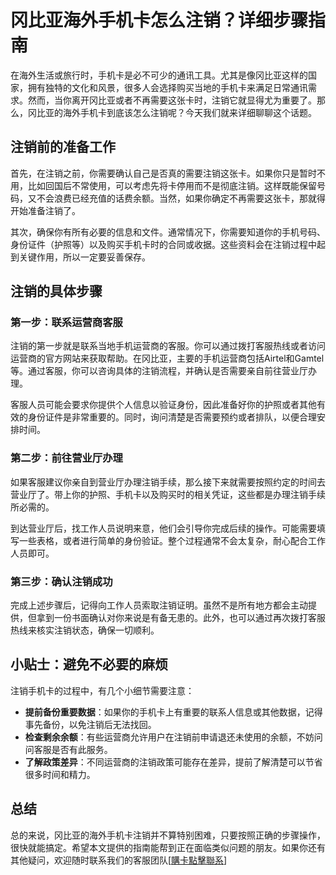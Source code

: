 # 冈比亚海外手机卡怎么注销？详细步骤指南

在海外生活或旅行时，手机卡是必不可少的通讯工具。尤其是像冈比亚这样的国家，拥有独特的文化和风景，很多人会选择购买当地的手机卡来满足日常通讯需求。然而，当你离开冈比亚或者不再需要这张卡时，注销它就显得尤为重要了。那么，冈比亚的海外手机卡到底该怎么注销呢？今天我们就来详细聊聊这个话题。

## 注销前的准备工作

首先，在注销之前，你需要确认自己是否真的需要注销这张卡。如果你只是暂时不用，比如回国后不常使用，可以考虑先将卡停用而不是彻底注销。这样既能保留号码，又不会浪费已经充值的话费余额。当然，如果你确定不再需要这张卡，那就得开始准备注销了。

其次，确保你有所有必要的信息和文件。通常情况下，你需要知道你的手机号码、身份证件（护照等）以及购买手机卡时的合同或收据。这些资料会在注销过程中起到关键作用，所以一定要妥善保存。

## 注销的具体步骤

### 第一步：联系运营商客服

注销的第一步就是联系当地手机运营商的客服。你可以通过拨打客服热线或者访问运营商的官方网站来获取帮助。在冈比亚，主要的手机运营商包括Airtel和Gamtel等。通过客服，你可以咨询具体的注销流程，并确认是否需要亲自前往营业厅办理。

客服人员可能会要求你提供个人信息以验证身份，因此准备好你的护照或者其他有效的身份证件是非常重要的。同时，询问清楚是否需要预约或者排队，以便合理安排时间。

### 第二步：前往营业厅办理

如果客服建议你亲自到营业厅办理注销手续，那么接下来就需要按照约定的时间去营业厅了。带上你的护照、手机卡以及购买时的相关凭证，这些都是办理注销手续所必需的。

到达营业厅后，找工作人员说明来意，他们会引导你完成后续的操作。可能需要填写一些表格，或者进行简单的身份验证。整个过程通常不会太复杂，耐心配合工作人员即可。

### 第三步：确认注销成功

完成上述步骤后，记得向工作人员索取注销证明。虽然不是所有地方都会主动提供，但拿到一份书面确认对你来说是有备无患的。此外，也可以通过再次拨打客服热线来核实注销状态，确保一切顺利。

## 小贴士：避免不必要的麻烦

注销手机卡的过程中，有几个小细节需要注意：

- **提前备份重要数据**：如果你的手机卡上有重要的联系人信息或其他数据，记得事先备份，以免注销后无法找回。
- **检查剩余余额**：有些运营商允许用户在注销前申请退还未使用的余额，不妨问问客服是否有此服务。
- **了解政策差异**：不同运营商的注销政策可能存在差异，提前了解清楚可以节省很多时间和精力。

## 总结

总的来说，冈比亚的海外手机卡注销并不算特别困难，只要按照正确的步骤操作，很快就能搞定。希望本文提供的指南能帮到正在面临类似问题的朋友。如果你还有其他疑问，欢迎随时联系我们的客服团队[[購卡點擊聯系](https://t.me/s/esim1088)]